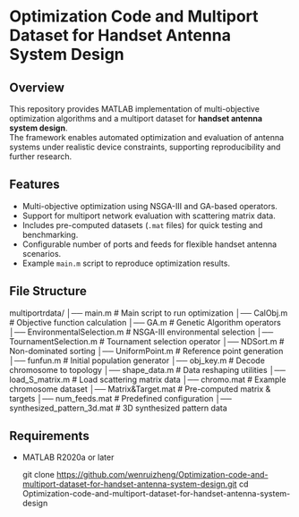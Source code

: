 # Optimization Code and Multiport Dataset for Handset Antenna System Design

## Overview
This repository provides MATLAB implementation of multi-objective optimization algorithms and a multiport dataset for **handset antenna system design**.  
The framework enables automated optimization and evaluation of antenna systems under realistic device constraints, supporting reproducibility and further research.

## Features
- Multi-objective optimization using NSGA-III and GA-based operators.  
- Support for multiport network evaluation with scattering matrix data.  
- Includes pre-computed datasets (`.mat` files) for quick testing and benchmarking.  
- Configurable number of ports and feeds for flexible handset antenna scenarios.  
- Example `main.m` script to reproduce optimization results.

## File Structure
multiportrdata/
│── main.m # Main script to run optimization
│── CalObj.m # Objective function calculation
│── GA.m # Genetic Algorithm operators
│── EnvironmentalSelection.m # NSGA-III environmental selection
│── TournamentSelection.m # Tournament selection operator
│── NDSort.m # Non-dominated sorting
│── UniformPoint.m # Reference point generation
│── funfun.m # Initial population generator
│── obj_key.m # Decode chromosome to topology
│── shape_data.m # Data reshaping utilities
│── load_S_matrix.m # Load scattering matrix data
│── chromo.mat # Example chromosome dataset
│── Matrix&Target.mat # Pre-computed matrix & targets
│── num_feeds.mat # Predefined configuration
│── synthesized_pattern_3d.mat # 3D synthesized pattern data


## Requirements
- MATLAB R2020a or later  


   git clone https://github.com/wenruizheng/Optimization-code-and-multiport-dataset-for-handset-antenna-system-design.git
   cd Optimization-code-and-multiport-dataset-for-handset-antenna-system-design
